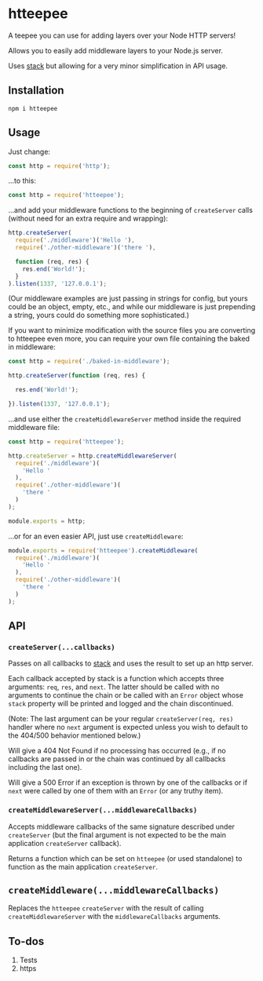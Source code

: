 # htteepee

A teepee you can use for adding layers over your Node HTTP servers!

Allows you to easily add middleware layers to your Node.js server.

Uses [stack](https://github.com/creationix/stack/) but allowing for a very
minor simplification in API usage.

## Installation

```shell
npm i htteepee
```

## Usage

Just change:

```js
const http = require('http');
```

...to this:

```js
const http = require('htteepee');
```

...and add your middleware functions to the beginning of `createServer` calls
(without need for an extra require and wrapping):

```js
http.createServer(
  require('./middleware')('Hello '),
  require('./other-middleware')('there '),

  function (req, res) {
    res.end('World!');
  }
).listen(1337, '127.0.0.1');
```

(Our middleware examples are just passing in strings for config, but
yours could be an object, empty, etc., and while our middleware is
just prepending a string, yours could do something more sophisticated.)

If you want to minimize modification with the source files you are
converting to htteepee even more, you can require your own file
containing the baked in middleware:

```js
const http = require('./baked-in-middleware');

http.createServer(function (req, res) {

  res.end('World!');

}).listen(1337, '127.0.0.1');
```

...and use either the `createMiddlewareServer` method inside the required
middleware file:

```js
const http = require('htteepee');

http.createServer = http.createMiddlewareServer(
  require('./middleware')(
    'Hello '
  ),
  require('./other-middleware')(
    'there '
  )
);

module.exports = http;
```

...or for an even easier API, just use `createMiddleware`:

```js
module.exports = require('htteepee').createMiddleware(
  require('./middleware')(
    'Hello '
  ),
  require('./other-middleware')(
    'there '
  )
);
```

## API

### `createServer(...callbacks)`

Passes on all callbacks to [stack](https://github.com/creationix/stack/)
and uses the result to set up an http server.

Each callback accepted by stack is a function which accepts three arguments:
`req`, `res`, and `next`. The latter should be called with no arguments to
continue the chain or be called with an `Error` object whose `stack` property
will be printed and logged and the chain discontinued.

(Note: The last argument can be your regular `createServer(req, res)` handler
where no `next` argument is expected unless you wish to default to the
404/500 behavior mentioned below.)

Will give a 404 Not Found if no processing has occurred (e.g., if no callbacks
are passed in or the chain was continued by all callbacks including the last
one).

Will give a 500 Error if an exception is thrown by one of the callbacks or
if `next` were called by one of them with an `Error` (or any truthy item).

### `createMiddlewareServer(...middlewareCallbacks)`

Accepts middleware callbacks of the same signature described under
`createServer` (but the final argument is not expected to be the main
application `createServer` callback).

Returns a function which can be set on `htteepee` (or used standalone)
to function as the main application `createServer`.

## `createMiddleware(...middlewareCallbacks)`

Replaces the `htteepee` `createServer` with the result of calling
`createMiddlewareServer` with the `middlewareCallbacks` arguments.

## To-dos

1. Tests
1. https
